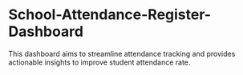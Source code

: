# School-Attendance-Register-Dashboard
This dashboard aims to streamline attendance tracking and provides actionable insights to improve student attendance rate.
